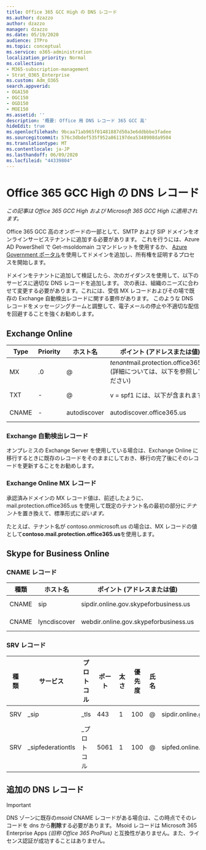 ```yaml
---
title: Office 365 GCC High の DNS レコード
ms.author: dzazzo
author: dzazzo
manager: dzazzo
ms.date: 05/19/2020
audience: ITPro
ms.topic: conceptual
ms.service: o365-administration
localization_priority: Normal
ms.collection:
- M365-subscription-management
- Strat_O365_Enterprise
ms.custom: Adm_O365
search.appverid:
- OGA150
- OGC150
- OGD150
- MOE150
ms.assetid: ''
description: '概要: Office 用 DNS レコード 365 GCC 高'
hideEdit: true
ms.openlocfilehash: 9bcaa71ab965f01481887d50a3e6ddbbbe3fadee
ms.sourcegitcommit: 576c3dbdef535f952a861197dea5348908da9504
ms.translationtype: MT
ms.contentlocale: ja-JP
ms.lasthandoff: 06/09/2020
ms.locfileid: "44339804"
---
```

# <a name="dns-records-for-office-365-gcc-high"></a>Office 365 GCC High の DNS レコード

*この記事は Office 365 GCC High および Microsoft 365 GCC High に適用されます。*

Office 365 GCC 高のオンボードの一部として、SMTP および SIP ドメインをオンラインサービステナントに追加する必要があります。  これを行うには、Azure AD PowerShell で Get-msoldomain コマンドレットを使用するか、 [Azure Government ポータル](https://portal.azure.us)を使用してドメインを追加し、所有権を証明するプロセスを開始します。

ドメインをテナントに追加して検証したら、次のガイダンスを使用して、以下のサービスに適切な DNS レコードを追加します。  次の表は、組織のニーズに合わせて変更する必要があります。これには、受信 MX レコードおよびその場で既存の Exchange 自動検出レコードに関する要件があります。  このような DNS レコードをメッセージングチームと調整して、電子メールの停止や不適切な配信を回避することを強くお勧めします。

## <a name="exchange-online"></a>Exchange Online

| Type | Priority | ホスト名 | ポイント (アドレスまたは値) | TTL |
| --- | --- | --- | --- | --- |
| MX | .0 | @ | *tenant*mail.protection.office365.us (詳細については、以下を参照してください) | 1 Hour |
| TXT | - | @ | v = spf1 には、以下が含まれます。 | 1 Hour |
| CNAME | - | autodiscover | autodiscover.office365.us | 1 Hour |

### <a name="exchange-autodiscover-record"></a>Exchange 自動検出レコード

オンプレミスの Exchange Server を使用している場合は、Exchange Online に移行するときに既存のレコードをそのままにしておき、移行の完了後にそのレコードを更新することをお勧めします。 

### <a name="exchange-online-mx-record"></a>Exchange Online MX レコード

承認済みドメインの MX レコード値は、前述したように、mail.protection.office365.us を使用して既定のテナント名の最初の部分に*テナント*を置き換えて、標準形式に*従います。*

たとえば、テナント名が contoso.onmicrosoft.us の場合は、MX レコードの値として**contoso.mail.protection.office365.us**を使用します。

## <a name="skype-for-business-online"></a>Skype for Business Online

### <a name="cname-records"></a>CNAME レコード

| 種類 | ホスト名 | ポイント (アドレスまたは値) | TTL |
| --- | --- | --- | --- |
| CNAME | sip | sipdir.online.gov.skypeforbusiness.us | 1 Hour |
| CNAME | lyncdiscover | webdir.online.gov.skypeforbusiness.us | 1 Hour |

### <a name="srv-records"></a>SRV レコード

| 種類 | サービス | プロトコル | ポート | 太さ | 優先度 | 氏名 | Target | TTL |
| --- | --- | --- | --- | --- | --- | --- | --- | --- |
| SRV | \_sip | \_tls | 443 | 1  | 100 | @ | sipdir.online.gov.skypeforbusiness.us | 1 Hour |
| SRV | \_sipfederationtls | \_プロトコル | 5061 | 1  | 100 | @ | sipfed.online.gov.skypeforbusiness.us | 1 Hour |

## <a name="additional-dns-records"></a>追加の DNS レコード

> [!IMPORTANT]
> DNS ゾーンに既存の*msoid* CNAME レコードがある場合は、この時点でそのレコードを dns から**削除**する必要があります。  Msoid レコードは Microsoft 365 Enterprise Apps *(旧称 Office 365 ProPlus)* と互換性がありません。また、ライセンス認証が成功することはありません。
